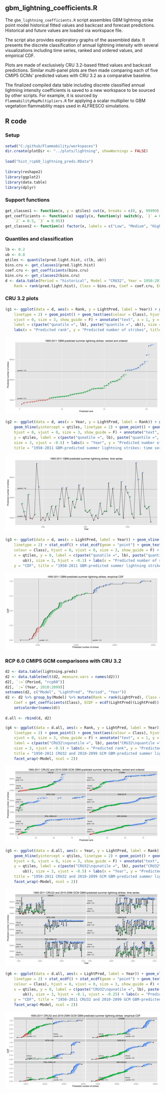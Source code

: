 


##
##
## gbm_lightning_coefficients.R

The `gbm_lightning_coefficients.R` script assembles GBM lightning strike point model historical fitted values and backcast and forecast predictions.
Historical and future values are loaded via workspace file.

The script also provides exploratory graphs of the assembled data.
It presents the discrete classification of annual lightning intensity with several visualizations
including time series, ranked and ordered values, and empirical CDF.

Plots are made of exclusively CRU 3.2-based fitted values and backcast predictions.
Similar multi-panel plots are then made comparing each of five CMIP5 GCMs' predicted values with CRU 3.2 as a comparative baseline.

The finalized compiled data table including discrete classified annual lightning intensity coefficients is saved to a new workspace to be sourced by other scripts.
For example, it is sourced by `FlammabilityMapMultipliers.R` for applying a scalar multiplier to GBM vegetation flammability maps used in ALFRESCO simulations.

## R code

### Setup


```r
setwd("C:/github/Flammability/workspaces")
dir.create(plotDir <- "../plots/lightning", showWarnings = FALSE)

load("hist_rcp60_lightning_preds.RData")

library(reshape2)
library(ggplot2)
library(data.table)
library(dplyr)
```

### Support functions


```r
get_classes1 <- function(x, y = qtiles) cut(x, breaks = c(0, y, 99999), labels = F)
get_coefficients <- function(x) sapply(x, function(y) switch(y, `1` = 0.05, 
    `2` = 0.5, `3` = 0.95))
get_classes2 <- function(x) factor(x, labels = c("Low", "Medium", "High"))
```

### Quantiles and classification


```r
lb <- 0.2
ub <- 0.8
qtiles <- quantile(pred.light.hist, c(lb, ub))
bins.cru <- get_classes1(pred.light.hist)
coef.cru <- get_coefficients(bins.cru)
bins.cru <- get_classes2(bins.cru)
d <- data.table(Period = "historical", Model = "CRU32", Year = 1950:2011, LightPred = pred.light.hist, 
    Rank = rank(pred.light.hist), Class = bins.cru, Coef = coef.cru, ECDF = ecdf(pred.light.hist)(pred.light.hist))
```

### CRU 3.2 plots


```r
(g1 <- ggplot(data = d, aes(x = Rank, y = LightPred, label = Year)) + geom_hline(yintercept = qtiles, 
    linetype = 2) + geom_point() + geom_text(aes(colour = Class), hjust = 0, 
    vjust = 0, size = 3, show_guide = F) + annotate("text", x = 1, y = qtiles, 
    label = c(paste("qunatile =", lb), paste("quantile =", ub)), size = 3, vjust = -0.5) + 
    labs(x = "Predicted rank", y = "Predicted number of strikes", title = "1950-2011 GBM-predicted summer lightning strikes: ranked and ordered"))
```

![](gbm_lightning_coefficients_files/figure-html/plots_cru32-1.png) 

```r
(g2 <- ggplot(data = d, aes(x = Year, y = LightPred, label = Rank)) + geom_line() + 
    geom_hline(yintercept = qtiles, linetype = 2) + geom_point() + geom_text(aes(colour = Class), 
    hjust = 0, vjust = 0, size = 3, show_guide = F) + annotate("text", x = 1950, 
    y = qtiles, label = c(paste("qunatile =", lb), paste("quantile =", ub)), 
    size = 3, vjust = -0.5) + labs(x = "Year", y = "Predicted number of strikes", 
    title = "1950-2011 GBM-predicted summer lightning strikes: time series"))
```

![](gbm_lightning_coefficients_files/figure-html/plots_cru32-2.png) 

```r
(g3 <- ggplot(data = d, aes(x = LightPred, label = Year)) + geom_vline(xintercept = qtiles, 
    linetype = 2) + stat_ecdf() + stat_ecdf(geom = "point") + geom_text(aes(y = ECDF, 
    colour = Class), hjust = 0, vjust = 0, size = 3, show_guide = F) + annotate("text", 
    x = qtiles, y = 0, label = c(paste("qunatile =", lb), paste("quantile =", 
        ub)), size = 3, hjust = -0.1) + labs(x = "Predicted number of strikes", 
    y = "CDF", title = "1950-2011 GBM-predicted summer lightning strikes: empirical CDF"))
```

![](gbm_lightning_coefficients_files/figure-html/plots_cru32-3.png) 

### RCP 6.0 CMIP5 GCM comparisons with CRU 3.2


```r
d2 <- data.table(lightning.preds)
d2 <- data.table(melt(d2, measure.vars = names(d2)))
d2[, `:=`(Period, "rcp60")]
d2[, `:=`(Year, 2010:2099)]
setnames(d2, c("Model", "LightPred", "Period", "Year"))
d2 <- d2 %>% group_by(Model) %>% mutate(Rank = rank(LightPred), Class = get_classes1(LightPred), 
    Coef = get_coefficients(Class), ECDF = ecdf(LightPred)(LightPred)) %>% mutate(Class = get_classes2(Class)) %>% 
    setcolorder(names(d))

d.all <- rbind(d, d2)
```


```r
(g4 <- ggplot(data = d.all, aes(x = Rank, y = LightPred, label = Year)) + geom_hline(yintercept = qtiles, 
    linetype = 2) + geom_point() + geom_text(aes(colour = Class), hjust = 0, 
    vjust = 0, size = 3, show_guide = F) + annotate("text", x = 1, y = qtiles, 
    label = c(paste("CRU32\nqunatile =", lb), paste("CRU32\nquantile =", ub)), 
    size = 3, vjust = -0.5) + labs(x = "Predicted rank", y = "Predicted number of strikes", 
    title = "1950-2011 CRU32 and 2010-2099 GCM GBM-predicted summer lightning strikes: ranked and ordered") + 
    facet_wrap(~Model, ncol = 2))
```

![](gbm_lightning_coefficients_files/figure-html/plots_gcm-1.png) 

```r
(g5 <- ggplot(data = d.all, aes(x = Year, y = LightPred, label = Rank)) + geom_line() + 
    geom_hline(yintercept = qtiles, linetype = 2) + geom_point() + geom_text(aes(colour = Class), 
    hjust = 0, vjust = 0, size = 3, show_guide = F) + annotate("text", x = 1950, 
    y = qtiles, label = c(paste("CRU32\nqunatile =", lb), paste("CRU32\nquantile =", 
        ub)), size = 3, vjust = -0.5) + labs(x = "Year", y = "Predicted number of strikes", 
    title = "1950-2011 CRU32 and 2010-2099 GCM GBM-predicted summer lightning strikes: time series") + 
    facet_wrap(~Model, ncol = 2))
```

![](gbm_lightning_coefficients_files/figure-html/plots_gcm-2.png) 

```r
(g6 <- ggplot(data = d.all, aes(x = LightPred, label = Year)) + geom_vline(xintercept = qtiles, 
    linetype = 2) + stat_ecdf() + stat_ecdf(geom = "point") + geom_text(aes(y = ECDF, 
    colour = Class), hjust = 0, vjust = 0, size = 3, show_guide = F) + annotate("text", 
    x = qtiles, y = 0, label = c(paste("CRU32\nqunatile =", lb), paste("CRU32\nquantile =", 
        ub)), size = 3, hjust = -0.1, vjust = -0.25) + labs(x = "Predicted number of strikes", 
    y = "CDF", title = "1950-2011 CRU32 and 2010-2099 GCM GBM-predicted summer lightning strikes: empirical CDF") + 
    facet_wrap(~Model, ncol = 2))
```

![](gbm_lightning_coefficients_files/figure-html/plots_gcm-3.png) 
